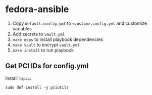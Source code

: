 # fedora-ansible
1. Copy `default.config.yml` to `<custom>.config.yml` and customize variables
2. Add secrets to `vault.yml`
3. `make deps` to install playbook dependencies
4. `make vault` to encrypt `vault.yml`
5. `make install` to run playbook

## Get PCI IDs for config.yml
Install `lspci`:
```
sudo dnf install -y pciutils
```

